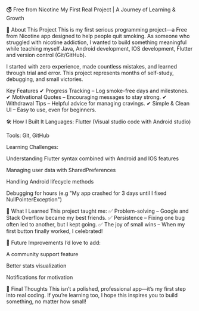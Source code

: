 🚭 Free from Nicotine
My First Real Project | A Journey of Learning & Growth

🌟 About This Project
This is my first serious programming project—a Free from Nicotine app designed to help people quit smoking. As someone who struggled with nicotine addiction, I wanted to build something meaningful while teaching myself Java, Android development, IOS development, Flutter and version control (Git/GitHub).

I started with zero experience, made countless mistakes, and learned through trial and error. This project represents months of self-study, debugging, and small victories.

Key Features
✔ Progress Tracking – Log smoke-free days and milestones.
✔ Motivational Quotes – Encouraging messages to stay strong.
✔ Withdrawal Tips – Helpful advice for managing cravings.
✔ Simple & Clean UI – Easy to use, even for beginners.

🛠 How I Built It
Languages: Flutter (Visual studio code with Android studio)

Tools: Git, GitHub

Learning Challenges:

Understanding Flutter syntax combined with Android and IOS features

Managing user data with SharedPreferences

Handling Android lifecycle methods

Debugging for hours (e.g "My app crashed for 3 days until I fixed NullPointerException")


📖 What I Learned
This project taught me:
✅ Problem-solving – Google and Stack Overflow became my best friends.
✅ Persistence – Fixing one bug often led to another, but I kept going.
✅ The joy of small wins – When my first button finally worked, I celebrated!

🚀 Future Improvements
I’d love to add:

A community support feature

Better stats visualization

Notifications for motivation

💬 Final Thoughts
This isn’t a polished, professional app—it’s my first step into real coding. If you’re learning too, I hope this inspires you to build something, no matter how small!

